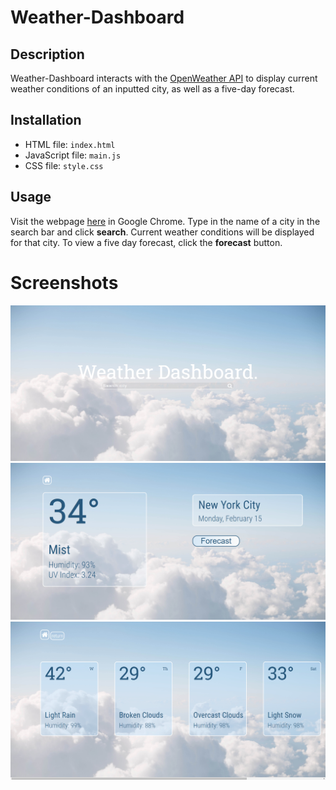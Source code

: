 # Weather-Dashboard

## Description
Weather-Dashboard interacts with the [OpenWeather API](https://openweathermap.org/api) to display current weather conditions of an inputted city,
as well as a five-day forecast. 

## Installation
* HTML file: `index.html`
* JavaScript file: `main.js`
* CSS file: `style.css`

## Usage
Visit the webpage [here](https://ankushchalla.github.io/Weather-Dashboard/) in Google Chrome. Type in the name of a city in the search bar and click **search**. Current weather conditions will be displayed for that city. To view a five day forecast, click the **forecast** button. 

# Screenshots

![Screenshot 1](https://github.com/ankushchalla/Weather-Dashboard/blob/main/screenshots/screenshot_1.png)
![Screenshot 2](https://github.com/ankushchalla/Weather-Dashboard/blob/main/screenshots/screenshot_2.png)
![Screenshot 3](https://github.com/ankushchalla/Weather-Dashboard/blob/main/screenshots/screenshot_3.png)